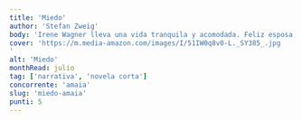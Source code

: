 ```yaml
---
title: 'Miedo'
author: 'Stefan Zweig'
body: 'Irene Wagner lleva una vida tranquila y acomodada. Feliz esposa de un acaudalado abogado y madre de dos hijos, en una velada ocasional conoce a un pianista de renombre y se convierte en su amante más por aburrimiento que por deseo.'
cover: 'https://m.media-amazon.com/images/I/51IW0q8v0-L._SY385_.jpg
'
alt: 'Miedo'
monthRead: julio
tag: ['narrativa', 'novela corta']
concorrente: 'amaia'
slug: 'miedo-amaia'
punti: 5
---
```

